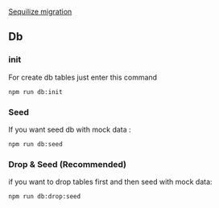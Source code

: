 [Sequilize migration](http://docs.sequelizejs.com/class/lib/query-interface.js~QueryInterface.html)

## Db
### init
For create db tables just enter this command 

`npm run db:init`

### Seed 
If you want seed db with mock data :

`npm run db:seed`

### Drop & Seed (Recommended)

if you want to drop tables first and then seed with mock data:

`npm run db:drop:seed`